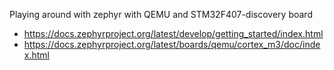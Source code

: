 Playing around with zephyr with QEMU and STM32F407-discovery board

- <https://docs.zephyrproject.org/latest/develop/getting_started/index.html>
- <https://docs.zephyrproject.org/latest/boards/qemu/cortex_m3/doc/index.html>
